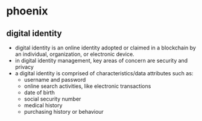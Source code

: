 # phoenix

## digital identity
- digital identity is an online identity adopted or claimed in a blockchain by an individual, organization, or electronic device. 
- in digital identity management, key areas of concern are security and privacy
- a digital identity is comprised of characteristics/data attributes such as: 
    - username and password
    - online search activities, like electronic transactions
    - date of birth
    - social security number
    - medical history
    - purchasing history or behaviour


